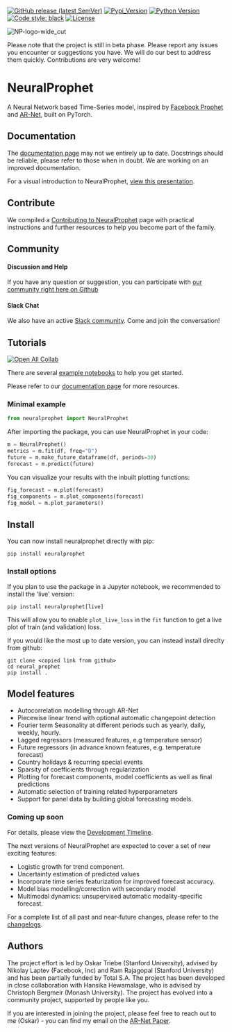 [![GitHub release (latest SemVer)](https://img.shields.io/github/v/release/ourownstory/neural_prophet?logo=github)](https://github.com/ourownstory/neural_prophet/releases)
[![Pypi_Version](https://img.shields.io/pypi/v/neuralprophet.svg)](https://pypi.python.org/pypi/neuralprophet)
[![Python Version](https://img.shields.io/badge/python-3.6+-blue?logo=python)](https://www.python.org/)
[![Code style: black](https://img.shields.io/badge/code%20style-black-000000.svg)](https://github.com/psf/black)
[![License](https://img.shields.io/badge/license-MIT-brightgreen)](https://opensource.org/licenses/MIT)

![NP-logo-wide_cut](https://user-images.githubusercontent.com/21246060/111388960-6c367e80-866d-11eb-91c1-46f2c0d21879.PNG)

Please note that the project is still in beta phase. Please report any issues you encounter or suggestions you have. We will do our best to address them quickly. Contributions are very welcome!

# NeuralProphet
A Neural Network based Time-Series model, inspired by [Facebook Prophet](https://github.com/facebook/prophet) and [AR-Net](https://github.com/ourownstory/AR-Net), built on PyTorch.

## Documentation
The [documentation page](http:/neuralprophet.com) may not we entirely up to date. Docstrings should be reliable, please refer to those when in doubt. We are working on an improved documentation.

For a visual introduction to NeuralProphet, [view this presentation](notes/NeuralProphet_Introduction.pdf).

## Contribute
We compiled a [Contributing to NeuralProphet](CONTRIBUTING.md) page with practical instructions and further resources to help you become part of the family. 

## Community
#### Discussion and Help
If you have any question or suggestion, you can participate with [our community right here on Github](https://github.com/ourownstory/neural_prophet/discussions)

#### Slack Chat
We also have an active [Slack community](https://join.slack.com/t/neuralprophet/shared_invite/zt-sgme2rw3-3dCH3YJ_wgg01IXHoYaeCg). Come and join the conversation!

## Tutorials
[![Open All Collab](https://colab.research.google.com/assets/colab-badge.svg)](https://colab.research.google.com/github/ourownstory/neural_prophet)

There are several [example notebooks](https://github.com/ourownstory/neural_prophet/tree/master/example_notebooks) to help you get started.

Please refer to our [documentation page](https://ourownstory.github.io/neural_prophet/) for more resources.

### Minimal example
```python
from neuralprophet import NeuralProphet
```
After importing the package, you can use NeuralProphet in your code:
```python
m = NeuralProphet()
metrics = m.fit(df, freq="D")
future = m.make_future_dataframe(df, periods=30)
forecast = m.predict(future)
```
You can visualize your results with the inbuilt plotting functions:
```python
fig_forecast = m.plot(forecast)
fig_components = m.plot_components(forecast)
fig_model = m.plot_parameters()
```

## Install
You can now install neuralprophet directly with pip:
```shell
pip install neuralprophet
```

### Install options

If you plan to use the package in a Jupyter notebook, we recommended to install the 'live' version:
```shell
pip install neuralprophet[live]
```
This will allow you to enable `plot_live_loss` in the `fit` function to get a live plot of train (and validation) loss.

If you would like the most up to date version, you can instead install direclty from github:
```shell
git clone <copied link from github>
cd neural_prophet
pip install .
```

## Model features
* Autocorrelation modelling through AR-Net
* Piecewise linear trend with optional automatic changepoint detection
* Fourier term Seasonality at different periods such as yearly, daily, weekly, hourly.
* Lagged regressors (measured features, e.g temperature sensor)
* Future regressors (in advance known features, e.g. temperature forecast)
* Country holidays & recurring special events
* Sparsity of coefficients through regularization
* Plotting for forecast components, model coefficients as well as final predictions
* Automatic selection of training related hyperparameters
* Support for panel data by building global forecasting models.

### Coming up soon
For details, please view the [Development Timeline](notes/development_timeline.md).

The next versions of NeuralProphet are expected to cover a set of new exciting features:

* Logistic growth for trend component.
* Uncertainty estimation of predicted values
* Incorporate time series featurization for improved forecast accuracy.
* Model bias modelling/correction with secondary model
* Multimodal dynamics: unsupervised automatic modality-specific forecast.

For a complete list of all past and near-future changes, please refer to the [changelogs](changelogs.md).


## Authors
The project effort is led by Oskar Triebe (Stanford University), advised by Nikolay Laptev (Facebook, Inc) and Ram Rajagopal (Stanford University) and has been partially funded by Total S.A. The project has been developed in close collaboration with Hansika Hewamalage, who is advised by Christoph Bergmeir (Monash University). The project has evolved into a community project, supported by people like you. 

If you are interested in joining the project, please feel free to reach out to me (Oskar) - you can find my email on the [AR-Net Paper](https://arxiv.org/pdf/1911.12436.pdf).
